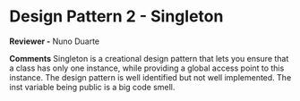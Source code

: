 # Design Pattern 2 - Singleton

**Reviewer -** Nuno Duarte

**Comments**
Singleton is a creational design pattern that lets you ensure that a class has only one instance, while providing a global access point to this instance.
The design pattern is well identified but not well implemented. The inst variable being public is a big code smell.
